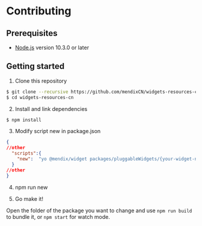 # Contributing

## Prerequisites

-   [Node.js](https://nodejs.org) version 10.3.0 or later

## Getting started

1. Clone this repository

```sh
$ git clone --recursive https://github.com/mendixCN/widgets-resources-cn.git
$ cd widgets-resources-cn
```

2. Install and link dependencies

```sh
$ npm install
```

3. Modify script new in package.json
```json
{
//other
  "scripts":{
    "new":  "yo @mendix/widget packages/pluggableWidgets/{your-widget-name}-web"
  }
//other
}
```

4. npm run new

1. Go make it!

Open the folder of the package you want to change and use `npm run build` to bundle it, or `npm start` for watch mode.
